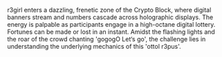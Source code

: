 r3girl enters a dazzling, frenetic zone of the Crypto Block, where digital banners stream and numbers cascade across holographic displays. The energy is palpable as participants engage in a high-octane digital lottery. Fortunes can be made or lost in an instant. Amidst the flashing lights and the roar of the crowd chanting 'gogogO Let‘s go', the challenge lies in understanding the underlying mechanics of this 'ottol r3pus'.
